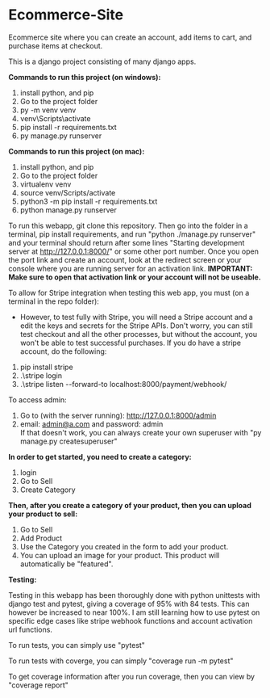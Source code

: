 ﻿# Ecommerce-Site

Ecommerce site where you can create an account, add items to cart, and purchase items at checkout.

This is a django project consisting of many django apps.

<b>Commands to run this project (on windows):</b>
1. install python, and pip
2. Go to the project folder
3. py -m venv venv
4. venv\Scripts\activate
5. pip install -r requirements.txt
6. py manage.py runserver

<b>Commands to run this project (on mac):</b>
1. install python, and pip
2. Go to the project folder
3. virtualenv venv
4. source venv/Scripts/activate
5. python3 -m pip install -r requirements.txt
6. python manage.py runserver

To run this webapp, git clone this repository. Then go into the folder in a terminal, pip install requirements, and run "python ./manage.py runserver" and your terminal should return after some lines "Starting development server at http://127.0.0.1:8000/" or some other port number. Once you open the port link and create an account, look at the redirect screen or your console where you are running server for an activation link. <b>IMPORTANT: Make sure to open that activation link or your account will not be useable.</b>

To allow for Stripe integration when testing this web app, you must (on a terminal in the repo folder):
- However, to test fully with Stripe, you will need a Stripe account and a edit the keys and secrets for the Stripe APIs. Don't worry, you can still test checkout and all the other processes, but without the account, you won't be able to test successful purchases. If you do have a stripe account, do the following:  
1. pip install stripe
2. .\stripe login
3. .\stripe listen --forward-to localhost:8000/payment/webhook/

To access admin:
1. Go to (with the server running): http://127.0.0.1:8000/admin
2. email: admin@a.com and password: admin <br>
If that doesn't work, you can always create your own superuser with "py manage.py createsuperuser"

<b>In order to get started, you need to create a category: </b>
1. login
2. Go to Sell
3. Create Category

<b>Then, after you create a category of your product, then you can upload your product to sell:</b>
1. Go to Sell
2. Add Product
3. Use the Category you created in the form to add your product.
4. You can upload an image for your product. This product will automatically be "featured". 

<b>Testing:</b>

Testing in this webapp has been thoroughly done with python unittests with django test and pytest, giving a coverage of 95% with 84 tests. This can however be increased to near 100%. I am still learning how to use pytest on specific edge cases like stripe webhook functions and account activation url functions.

To run tests, you can simply use "pytest"

To run tests with coverge, you can simply "coverage run -m pytest"

To get coverage information after you run coverage, then you can view by "coverage report"
